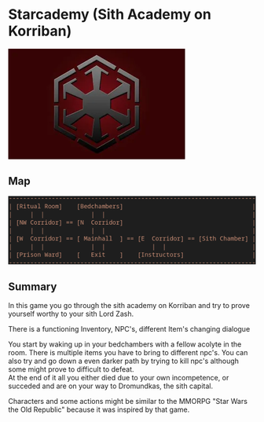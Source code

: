 # Starcademy (Sith Academy on Korriban)
![img](../pictures/logo_sithempire.png)  
## Map
![img](../pictures/map.png)  

## Summary
In this game you go through the sith academy on Korriban and try to prove yourself worthy to your sith Lord Zash.  
  
There is a functioning Inventory, NPC's, different Item's changing dialogue   

You start by waking up in your bedchambers with a fellow acolyte in the room. There is multiple items you have to bring to different npc's. You can also try and go down a even darker path by trying to kill npc's although some might prove to difficult to defeat.  
At the end of it all you either died due to your own incompetence, or succeded and are on your way to Dromundkas, the sith capital.  
  
Characters and some actions might be similar to the MMORPG "Star Wars the Old Republic" because it was inspired by that game. 